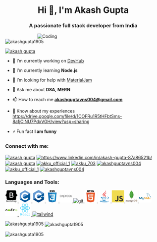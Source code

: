 <h1 align="center">Hi 👋, I'm Akash Gupta</h1>
<h3 align="center">A passionate full stack developer from India</h3>
<img align="right" alt="Coding" width="400" src="https://cdn.dribbble.com/users/1162077/screenshots/3848914/programmer.gif">

<p align="left"> <img src="https://komarev.com/ghpvc/?username=akashgupta1905&label=Profile%20views&color=0e75b6&style=flat" alt="akashgupta1905" /> </p>

<p align="left"> <a href="https://twitter.com/akash gupta" target="blank"><img src="https://img.shields.io/twitter/follow/akash gupta?logo=twitter&style=for-the-badge" alt="akash gupta" /></a> </p>

- 🔭 I’m currently working on [DevHub](https://dev-hub-fawn.vercel.app/posts)

- 🌱 I’m currently learning **Node.js**

- 🤝 I’m looking for help with [MaterialJam](http://materialjam187.epizy.com/?i=1)

- 💬 Ask me about **DSA, MERN**

- 📫 How to reach me **akashguptavns004@gmail.com**

- 📄 Know about my experiences https://drive.google.com/file/d/1COFRu1R5tHFbtSms-8a1jClNU7PdxVGH/view?usp=sharing

- ⚡ Fun fact **I am funny**

<h3 align="left">Connect with me:</h3>
<p align="left">
<a href="https://twitter.com/akash gupta" target="blank"><img align="center" src="https://raw.githubusercontent.com/rahuldkjain/github-profile-readme-generator/master/src/images/icons/Social/twitter.svg" alt="akash gupta" height="30" width="40" /></a>
<a href="https://linkedin.com/in/https://www.linkedin.com/in/akash-gupta-87a86521b/" target="blank"><img align="center" src="https://raw.githubusercontent.com/rahuldkjain/github-profile-readme-generator/master/src/images/icons/Social/linked-in-alt.svg" alt="https://www.linkedin.com/in/akash-gupta-87a86521b/" height="30" width="40" /></a>
<a href="https://fb.com/akash gupta" target="blank"><img align="center" src="https://raw.githubusercontent.com/rahuldkjain/github-profile-readme-generator/master/src/images/icons/Social/facebook.svg" alt="akash gupta" height="30" width="40" /></a>
<a href="https://instagram.com/akku_official_1" target="blank"><img align="center" src="https://raw.githubusercontent.com/rahuldkjain/github-profile-readme-generator/master/src/images/icons/Social/instagram.svg" alt="akku_official_1" height="30" width="40" /></a>
<a href="https://www.codechef.com/users/akku_703" target="blank"><img align="center" src="https://cdn.jsdelivr.net/npm/simple-icons@3.1.0/icons/codechef.svg" alt="akku_703" height="30" width="40" /></a>
<a href="https://www.hackerrank.com/akashguptavns004" target="blank"><img align="center" src="https://raw.githubusercontent.com/rahuldkjain/github-profile-readme-generator/master/src/images/icons/Social/hackerrank.svg" alt="akashguptavns004" height="30" width="40" /></a>
<a href="https://www.leetcode.com/akku_official_1" target="blank"><img align="center" src="https://raw.githubusercontent.com/rahuldkjain/github-profile-readme-generator/master/src/images/icons/Social/leet-code.svg" alt="akku_official_1" height="30" width="40" /></a>
<a href="https://auth.geeksforgeeks.org/user/akashguptavns004" target="blank"><img align="center" src="https://raw.githubusercontent.com/rahuldkjain/github-profile-readme-generator/master/src/images/icons/Social/geeks-for-geeks.svg" alt="akashguptavns004" height="30" width="40" /></a>
</p>

<h3 align="left">Languages and Tools:</h3>
<p align="left"> <a href="https://getbootstrap.com" target="_blank" rel="noreferrer"> <img src="https://raw.githubusercontent.com/devicons/devicon/master/icons/bootstrap/bootstrap-plain-wordmark.svg" alt="bootstrap" width="40" height="40"/> </a> <a href="https://www.cprogramming.com/" target="_blank" rel="noreferrer"> <img src="https://raw.githubusercontent.com/devicons/devicon/master/icons/c/c-original.svg" alt="c" width="40" height="40"/> </a> <a href="https://www.w3schools.com/cpp/" target="_blank" rel="noreferrer"> <img src="https://raw.githubusercontent.com/devicons/devicon/master/icons/cplusplus/cplusplus-original.svg" alt="cplusplus" width="40" height="40"/> </a> <a href="https://www.w3schools.com/css/" target="_blank" rel="noreferrer"> <img src="https://raw.githubusercontent.com/devicons/devicon/master/icons/css3/css3-original-wordmark.svg" alt="css3" width="40" height="40"/> </a> <a href="https://expressjs.com" target="_blank" rel="noreferrer"> <img src="https://raw.githubusercontent.com/devicons/devicon/master/icons/express/express-original-wordmark.svg" alt="express" width="40" height="40"/> </a> <a href="https://git-scm.com/" target="_blank" rel="noreferrer"> <img src="https://www.vectorlogo.zone/logos/git-scm/git-scm-icon.svg" alt="git" width="40" height="40"/> </a> <a href="https://www.w3.org/html/" target="_blank" rel="noreferrer"> <img src="https://raw.githubusercontent.com/devicons/devicon/master/icons/html5/html5-original-wordmark.svg" alt="html5" width="40" height="40"/> </a> <a href="https://www.java.com" target="_blank" rel="noreferrer"> <img src="https://raw.githubusercontent.com/devicons/devicon/master/icons/java/java-original.svg" alt="java" width="40" height="40"/> </a> <a href="https://developer.mozilla.org/en-US/docs/Web/JavaScript" target="_blank" rel="noreferrer"> <img src="https://raw.githubusercontent.com/devicons/devicon/master/icons/javascript/javascript-original.svg" alt="javascript" width="40" height="40"/> </a> <a href="https://www.mongodb.com/" target="_blank" rel="noreferrer"> <img src="https://raw.githubusercontent.com/devicons/devicon/master/icons/mongodb/mongodb-original-wordmark.svg" alt="mongodb" width="40" height="40"/> </a> <a href="https://www.mysql.com/" target="_blank" rel="noreferrer"> <img src="https://raw.githubusercontent.com/devicons/devicon/master/icons/mysql/mysql-original-wordmark.svg" alt="mysql" width="40" height="40"/> </a> <a href="https://nodejs.org" target="_blank" rel="noreferrer"> <img src="https://raw.githubusercontent.com/devicons/devicon/master/icons/nodejs/nodejs-original-wordmark.svg" alt="nodejs" width="40" height="40"/> </a> <a href="https://reactjs.org/" target="_blank" rel="noreferrer"> <img src="https://raw.githubusercontent.com/devicons/devicon/master/icons/react/react-original-wordmark.svg" alt="react" width="40" height="40"/> </a> <a href="https://tailwindcss.com/" target="_blank" rel="noreferrer"> <img src="https://www.vectorlogo.zone/logos/tailwindcss/tailwindcss-icon.svg" alt="tailwind" width="40" height="40"/> </a> </p>

<p><img align="left" src="https://github-readme-stats.vercel.app/api/top-langs?username=akashgupta1905&show_icons=true&locale=en&layout=compact" alt="akashgupta1905" /></p>

<p>&nbsp;<img align="center" src="https://github-readme-stats.vercel.app/api?username=akashgupta1905&show_icons=true&locale=en" alt="akashgupta1905" /></p>

<p><img align="center" src="https://github-readme-streak-stats.herokuapp.com/?user=akashgupta1905&" alt="akashgupta1905" /></p>
